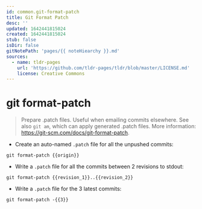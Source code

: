 ```yaml
---
id: common.git-format-patch
title: Git Format Patch
desc: ''
updated: 1642441815024
created: 1642441815024
stub: false
isDir: false
gitNotePath: 'pages/{{ noteHiearchy }}.md'
sources:
  - name: tldr-pages
    url: 'https://github.com/tldr-pages/tldr/blob/master/LICENSE.md'
    license: Creative Commons
---
```

# git format-patch

> Prepare .patch files. Useful when emailing commits elsewhere.
> See also `git am`, which can apply generated .patch files.
> More information: <https://git-scm.com/docs/git-format-patch>.

- Create an auto-named `.patch` file for all the unpushed commits:

`git format-patch {{origin}}`

- Write a `.patch` file for all the commits between 2 revisions to stdout:

`git format-patch {{revision_1}}..{{revision_2}}`

- Write a `.patch` file for the 3 latest commits:

`git format-patch -{{3}}`

